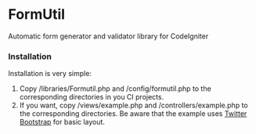 # FormUtil

Automatic form generator and validator library for CodeIgniter

### Installation
Installation is very simple:
1. Copy /libraries/Formutil.php and /config/formutil.php to the corresponding directories in you CI projects.
2. If you want, copy /views/example.php and /controllers/example.php to the corresponding directories. Be aware that the example uses [Twitter Bootstrap](http://twitter.github.com/bootstrap/index.html) for basic layout.
